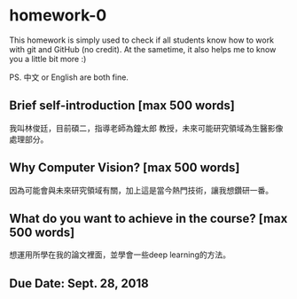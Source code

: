# homework-0
This homework is simply used to check if all students know how to work with git and GitHub (no credit).
At the sametime, it also helps me to know you a little bit more :)

PS. 中文 or English are both fine.

## Brief self-introduction [max 500 words]
我叫林俊廷，目前碩二，指導老師為鐘太郎 教授，未來可能研究領域為生醫影像處理部分。
## Why Computer Vision? [max 500 words]
因為可能會與未來研究領域有關，加上這是當今熱門技術，讓我想鑽研一番。
## What do you want to achieve in the course? [max 500 words]
想運用所學在我的論文裡面，並學會一些deep learning的方法。
## Due Date: Sept. 28, 2018
